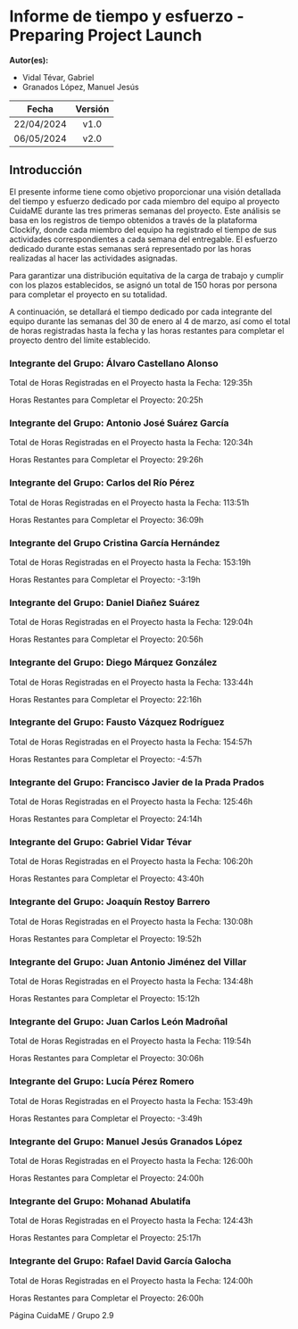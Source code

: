 ﻿# Informe de tiempo y esfuerzo - Preparing Project Launch

**Autor(es):**
- Vidal Tévar, Gabriel
- Granados López, Manuel Jesús

|**Fecha**|**Versión**|
| :-: | :-: |
|22/04/2024|v1.0|
|06/05/2024|v2.0|


## Introducción

El presente informe tiene como objetivo proporcionar una visión detallada del tiempo y esfuerzo dedicado por cada miembro del equipo al proyecto CuidaME durante las tres primeras semanas del proyecto. Este análisis se basa en los registros de tiempo obtenidos a través de la plataforma Clockify, donde cada miembro del equipo ha registrado el tiempo de sus actividades correspondientes a cada semana del entregable. El esfuerzo dedicado durante estas semanas será representado por las horas realizadas al hacer las actividades asignadas.

Para garantizar una distribución equitativa de la carga de trabajo y cumplir con los plazos establecidos, se asignó un total de 150 horas por persona para completar el proyecto en su totalidad.

A continuación, se detallará el tiempo dedicado por cada integrante del equipo durante las semanas del 30 de enero al 4 de marzo, así como el total de horas registradas hasta la fecha y las horas restantes para completar el proyecto dentro del límite establecido. 

### Integrante del Grupo: Álvaro Castellano Alonso

Total de Horas Registradas en el Proyecto hasta la Fecha: 129:35h

Horas Restantes para Completar el Proyecto: 20:25h

### Integrante del Grupo: Antonio José Suárez García

Total de Horas Registradas en el Proyecto hasta la Fecha: 120:34h

Horas Restantes para Completar el Proyecto: 29:26h

### Integrante del Grupo: Carlos del Río Pérez

Total de Horas Registradas en el Proyecto hasta la Fecha: 113:51h

Horas Restantes para Completar el Proyecto: 36:09h

### Integrante del Grupo Cristina García Hernández

Total de Horas Registradas en el Proyecto hasta la Fecha: 153:19h

Horas Restantes para Completar el Proyecto: -3:19h

### Integrante del Grupo: Daniel Diañez Suárez

Total de Horas Registradas en el Proyecto hasta la Fecha: 129:04h

Horas Restantes para Completar el Proyecto: 20:56h

### Integrante del Grupo: Diego Márquez González

Total de Horas Registradas en el Proyecto hasta la Fecha: 133:44h

Horas Restantes para Completar el Proyecto: 22:16h

### Integrante del Grupo: Fausto Vázquez Rodríguez

Total de Horas Registradas en el Proyecto hasta la Fecha: 154:57h

Horas Restantes para Completar el Proyecto: -4:57h

### Integrante del Grupo: Francisco Javier de la Prada Prados

Total de Horas Registradas en el Proyecto hasta la Fecha: 125:46h

Horas Restantes para Completar el Proyecto:  24:14h


### Integrante del Grupo: Gabriel Vidar Tévar

Total de Horas Registradas en el Proyecto hasta la Fecha: 106:20h

Horas Restantes para Completar el Proyecto: 43:40h

### Integrante del Grupo: Joaquín Restoy Barrero

Total de Horas Registradas en el Proyecto hasta la Fecha: 130:08h

Horas Restantes para Completar el Proyecto: 19:52h

### Integrante del Grupo: Juan Antonio Jiménez del Villar

Total de Horas Registradas en el Proyecto hasta la Fecha: 134:48h

Horas Restantes para Completar el Proyecto: 15:12h

### Integrante del Grupo: Juan Carlos León Madroñal

Total de Horas Registradas en el Proyecto hasta la Fecha: 119:54h

Horas Restantes para Completar el Proyecto: 30:06h

### Integrante del Grupo: Lucía Pérez Romero

Total de Horas Registradas en el Proyecto hasta la Fecha: 153:49h

Horas Restantes para Completar el Proyecto: -3:49h

### Integrante del Grupo: Manuel Jesús Granados López

Total de Horas Registradas en el Proyecto hasta la Fecha: 126:00h

Horas Restantes para Completar el Proyecto: 24:00h

### Integrante del Grupo: Mohanad Abulatifa

Total de Horas Registradas en el Proyecto hasta la Fecha: 124:43h

Horas Restantes para Completar el Proyecto: 25:17h

### Integrante del Grupo: Rafael David García Galocha

Total de Horas Registradas en el Proyecto hasta la Fecha: 124:00h

Horas Restantes para Completar el Proyecto: 26:00h













Página 			CuidaME / Grupo 2.9
